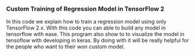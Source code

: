 ### Custom Training of Regression Model in TensorFlow 2

In this code we explain how to train a regression model using only TensorFlow 2.x. With this code you can able to build any model in tensorflow with ease. This program also show to to visualize the model in tensoflow with developing in keras. By doing with it will be really helpful for the people who want to their won custom model.
